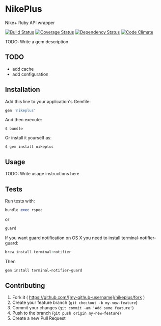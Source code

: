 # NikePlus

Nike+ Ruby API wrapper

[![Build Status](https://travis-ci.org/jumichot/nikeplus.svg?branch=master)](https://travis-ci.org/jumichot/nikeplus)
[![Coverage Status](https://coveralls.io/repos/jumichot/nikeplus/badge.png?branch=master)](https://coveralls.io/r/jumichot/nikeplus?branch=master)
[![Dependency Status](https://gemnasium.com/jumichot/nikeplus.svg)](https://gemnasium.com/jumichot/nikeplus)
[![Code Climate](https://codeclimate.com/github/jumichot/nikeplus/badges/gpa.svg)](https://codeclimate.com/github/jumichot/nikeplus)

TODO: Write a gem description

## TODO
- add cache
- add configuration

## Installation

Add this line to your application's Gemfile:

```ruby
gem 'nikeplus'
```

And then execute:

    $ bundle

Or install it yourself as:

    $ gem install nikeplus

## Usage

TODO: Write usage instructions here

## Tests
Run tests with:
```ruby
bundle exec rspec
```
or
```ruby
guard
```
If you want guard notification on OS X you need to install terminal-notifier-guard:
```ruby
brew install terminal-notifier
```
Then
```ruby
gem install terminal-notifier-guard
```

## Contributing

1. Fork it ( https://github.com/[my-github-username]/nikeplus/fork )
2. Create your feature branch (`git checkout -b my-new-feature`)
3. Commit your changes (`git commit -am 'Add some feature'`)
4. Push to the branch (`git push origin my-new-feature`)
5. Create a new Pull Request
